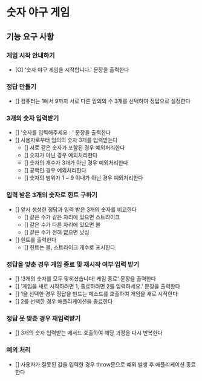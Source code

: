 # 숫자 야구 게임

## 기능 요구 사항

### 게임 시작 안내하기

- [O] '숫자 야구 게임을 시작합니다.' 문장을 출력한다

### 정답 만들기

- [] 컴퓨터는 1에서 9까지 서로 다른 임의의 수 3개를 선택하여 정답으로 설정한다

### 3개의 숫자 입력받기

- [] '숫자를 입력해주세요 : ' 문장을 출력한다
- [] 사용자로부터 임의의 숫자 3개를 입력받는다
  - [] 서로 같은 숫자가 포함된 경우 예외처리한다
  - [] 숫자가 아닌 경우 예외처리한다
  - [] 숫자의 개수가 3개가 아닌 경우 예외처리한다
  - [] 공백인 경우 예외처리한다
  - [] 숫자의 범위가 1 ~ 9 이내가 아닌 경우 예외처리한다

### 입력 받은 3개의 숫자로 힌트 구하기

- [] 앞서 생성한 정답과 입력 받은 3개의 숫자를 비교한다
  - [] 같은 수가 같은 자리에 있으면 스트라이크
  - [] 같은 수가 다른 자리에 있으면 볼
  - [] 같은 수가 전혀 없으면 낫싱
- [] 힌트를 출력한다
  - [] 힌트는 볼, 스트라이크 개수로 표시한다

### 정답을 맞춘 경우 게임 종료 및 재시작 여부 입력 받기

- [] '3개의 숫자를 모두 맞히셨습니다! 게임 종료' 문장을 출력한다
- [] '게임을 새로 시작하려면 1, 종료하려면 2를 입력하세요.' 문장을 출력한다
- [] 1을 선택한 경우 정답을 만드는 메소드를 호출하여 게임을 새로 시작한다
- [] 2를 선택한 경우 애플리케이션을 종료한다

### 정답 못 맞춘 경우 재입력받기

- [] 3개의 숫자 입력받는 메서드 호출하여 해당 과정을 다시 반복한다

### 예외 처리

- [] 사용자가 잘못된 값을 입력한 경우 throw문으로 예외 발생 후 애플리케이션 종료한다
